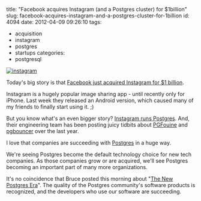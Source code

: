 title: "Facebook acquires Instagram (and a Postgres cluster) for $1billion"
slug: facebook-acquires-instagram-and-a-postgres-cluster-for-1billion
id: 4094
date: 2012-04-09 09:26:10
tags: 
- acquisition
- instagram
- postgres
- startups
categories: 
- postgresql

[![](http://www.chesnok.com/daily/wp-content/uploads/2012/04/instagram.png "instagram")](http://www.chesnok.com/daily/wp-content/uploads/2012/04/instagram.png)

Today's big story is that [Facebook just acquired Instagram for $1 billion](http://thenextweb.com/insider/2012/04/09/instagram-acquired-by-facebook-service-will-stay-up-and-running-as-is-for-now/). 

Instagram is a hugely popular image sharing app - until recently only for iPhone. Last week they released an Android version, which caused many of my friends to finally start using it. ;)

But you know what's an even bigger story? [Instagram runs Postgres](http://instagram-engineering.tumblr.com/post/10853187575/sharding-ids-at-instagram). And, their engineering team has been posting juicy tidbits about [PGFouine](http://instagram-engineering.tumblr.com/post/20541814340/keeping-instagram-up-with-over-a-million-new-users-in) and [pgbouncer](http://instagram-engineering.tumblr.com/post/13649370142/what-powers-instagram-hundreds-of-instances-dozens-of) over the last year. 

I love that companies are succeeding with [Postgres](http://postgresql.org) in a huge way.

We're seeing Postgres become the default technology choice for new tech companies. As those companies grow or are acquired, we'll see Postgres becoming an important part of many more organizations.

It's no coincidence that Bruce posted this morning about "[The New Postgres Era](http://momjian.us/main/blogs/pgblog/2012.html#April_9_2012)". The quality of the Postgres community's software products is recognized, and the developers who use our software are succeeding.
